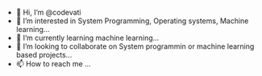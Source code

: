 - 👋 Hi, I’m @codevati
- 👀 I’m interested in System Programming, Operating systems, Machine learning...
- 🌱 I’m currently learning machine learning...
- 💞️ I’m looking to collaborate on System programmin or machine learning based projects...
- 📫 How to reach me ...

<!---
codevati/codevati is a ✨ special ✨ repository because its `README.md` (this file) appears on your GitHub profile.
You can click the Preview link to take a look at your changes.
--->
